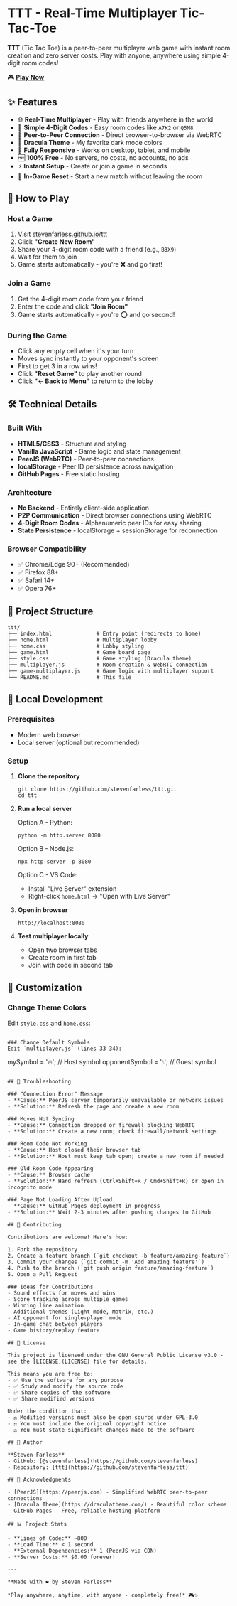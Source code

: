 # TTT - Real-Time Multiplayer Tic-Tac-Toe

**TTT** (Tic Tac Toe) is a peer-to-peer multiplayer web game with instant room creation and zero server costs. Play with anyone, anywhere using simple 4-digit room codes!

🎮 **[Play Now](https://stevenfarless.github.io/ttt/)**

## ✨ Features

- 🌐 **Real-Time Multiplayer** - Play with friends anywhere in the world
- 🔐 **Simple 4-Digit Codes** - Easy room codes like `A7K2` or `Q5M8`
- 🚀 **Peer-to-Peer Connection** - Direct browser-to-browser via WebRTC
- 🎨 **Dracula Theme** - My favorite dark mode colors
- 📱 **Fully Responsive** - Works on desktop, tablet, and mobile
- 🆓 **100% Free** - No servers, no costs, no accounts, no ads
- ⚡ **Instant Setup** - Create or join a game in seconds
- 🔄 **In-Game Reset** - Start a new match without leaving the room

## 🎯 How to Play

### Host a Game
1. Visit [stevenfarless.github.io/ttt](https://stevenfarless.github.io/ttt/)
2. Click **"Create New Room"**
3. Share your 4-digit room code with a friend (e.g., `B3X9`)
4. Wait for them to join
5. Game starts automatically - you're ❌ and go first!

### Join a Game
1. Get the 4-digit room code from your friend
2. Enter the code and click **"Join Room"**
3. Game starts automatically - you're ⭕ and go second!

### During the Game
- Click any empty cell when it's your turn
- Moves sync instantly to your opponent's screen
- First to get 3 in a row wins!
- Click **"Reset Game"** to play another round
- Click **"← Back to Menu"** to return to the lobby

## 🛠️ Technical Details

### Built With
- **HTML5/CSS3** - Structure and styling
- **Vanilla JavaScript** - Game logic and state management
- **PeerJS (WebRTC)** - Peer-to-peer connections
- **localStorage** - Peer ID persistence across navigation
- **GitHub Pages** - Free static hosting

### Architecture
- **No Backend** - Entirely client-side application
- **P2P Communication** - Direct browser connections using WebRTC
- **4-Digit Room Codes** - Alphanumeric peer IDs for easy sharing
- **State Persistence** - localStorage + sessionStorage for reconnection

### Browser Compatibility
- ✅ Chrome/Edge 90+ (Recommended)
- ✅ Firefox 88+
- ✅ Safari 14+
- ✅ Opera 76+

## 📂 Project Structure

```
ttt/
├── index.html              # Entry point (redirects to home)
├── home.html               # Multiplayer lobby
├── home.css                # Lobby styling
├── game.html               # Game board page
├── style.css               # Game styling (Dracula theme)
├── multiplayer.js          # Room creation & WebRTC connection
├── game-multiplayer.js     # Game logic with multiplayer support
└── README.md               # This file
```

## 🚀 Local Development

### Prerequisites
- Modern web browser
- Local server (optional but recommended)

### Setup

1. **Clone the repository**
   ```
   git clone https://github.com/stevenfarless/ttt.git
   cd ttt
   ```

2. **Run a local server**
   
   Option A - Python:
   ```
   python -m http.server 8080
   ```
   
   Option B - Node.js:
   ```
   npx http-server -p 8080
   ```
   
   Option C - VS Code:
   - Install "Live Server" extension
   - Right-click `home.html` → "Open with Live Server"

3. **Open in browser**
   ```
   http://localhost:8080
   ```

4. **Test multiplayer locally**
   - Open two browser tabs
   - Create room in first tab
   - Join with code in second tab

## 🎨 Customization

### Change Theme Colors
Edit `style.css` and `home.css`:
```

### Change Default Symbols
Edit `multiplayer.js` (lines 33-34):
```
mySymbol = '🔥';        // Host symbol
opponentSymbol = '💧';   // Guest symbol
```

## 🐛 Troubleshooting

### "Connection Error" Message
- **Cause:** PeerJS server temporarily unavailable or network issues
- **Solution:** Refresh the page and create a new room

### Moves Not Syncing
- **Cause:** Connection dropped or firewall blocking WebRTC
- **Solution:** Create a new room; check firewall/network settings

### Room Code Not Working
- **Cause:** Host closed their browser tab
- **Solution:** Host must keep tab open; create a new room if needed

### Old Room Code Appearing
- **Cause:** Browser cache
- **Solution:** Hard refresh (Ctrl+Shift+R / Cmd+Shift+R) or open in incognito mode

### Page Not Loading After Upload
- **Cause:** GitHub Pages deployment in progress
- **Solution:** Wait 2-3 minutes after pushing changes to GitHub

## 🤝 Contributing

Contributions are welcome! Here's how:

1. Fork the repository
2. Create a feature branch (`git checkout -b feature/amazing-feature`)
3. Commit your changes (`git commit -m 'Add amazing feature'`)
4. Push to the branch (`git push origin feature/amazing-feature`)
5. Open a Pull Request

### Ideas for Contributions
- Sound effects for moves and wins
- Score tracking across multiple games
- Winning line animation
- Additional themes (Light mode, Matrix, etc.)
- AI opponent for single-player mode
- In-game chat between players
- Game history/replay feature

## 📜 License

This project is licensed under the GNU General Public License v3.0 - see the [LICENSE](LICENSE) file for details.

This means you are free to:
- ✅ Use the software for any purpose
- ✅ Study and modify the source code
- ✅ Share copies of the software
- ✅ Share modified versions

Under the condition that:
- ⚖️ Modified versions must also be open source under GPL-3.0
- ⚖️ You must include the original copyright notice
- ⚖️ You must state significant changes made to the software

## 👤 Author

**Steven Farless**
- GitHub: [@stevenfarless](https://github.com/stevenfarless)
- Repository: [ttt](https://github.com/stevenfarless/ttt)

## 🙏 Acknowledgments

- [PeerJS](https://peerjs.com) - Simplified WebRTC peer-to-peer connections
- [Dracula Theme](https://draculatheme.com/) - Beautiful color scheme
- GitHub Pages - Free, reliable hosting platform

## 📊 Project Stats

- **Lines of Code:** ~800
- **Load Time:** < 1 second
- **External Dependencies:** 1 (PeerJS via CDN)
- **Server Costs:** $0.00 forever!

---

**Made with ❤️ by Steven Farless**

*Play anywhere, anytime, with anyone - completely free!* 🎮✨
```
